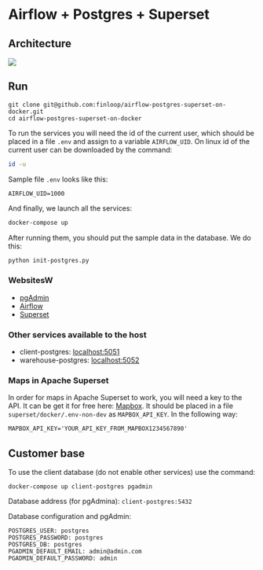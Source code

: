 # Airflow + Postgres + Superset

## Architecture

![](docs/Architecture.png)

## Run

    git clone git@github.com:finloop/airflow-postgres-superset-on-docker.git
    cd airflow-postgres-superset-on-docker

To run the services you will need the id of the current user, which should be placed
in a file `.env` and assign to a variable `AIRFLOW_UID`. On linux id of the current user
can be downloaded by the command:

```sh
id -u
```

Sample file `.env` looks like this:

```text
AIRFLOW_UID=1000
```

And finally, we launch all the services:

```sh
docker-compose up
```

After running them, you should put the sample data in the database. We do this:

```sh
python init-postgres.py
```

### WebsitesW

*   [pgAdmin](http://localhost:5050)
*   [Airflow](http://localhost:5053)
*   [Superset](http://localhost:5054)

### Other services available to the host

*   client-postgres: [localhost:5051](\[localhost:5051])
*   warehouse-postgres: [localhost:5052](\[localhost:5052])

### Maps in Apache Superset

In order for maps in Apache Superset to work, you will need a key to the API. It can be
get it for free here: [Mapbox](www.mapbox.com/). It should be placed
in a file `superset/docker/.env-non-dev` as `MAPBOX_API_KEY`. In the following
way:

```txt
MAPBOX_API_KEY='YOUR_API_KEY_FROM_MAPBOX1234567890'
```

## Customer base

To use the client database (do not enable other services) use the command:

    docker-compose up client-postgres pgadmin

Database address (for pgAdmina): `client-postgres:5432`

Database configuration and pgAdmin:

```text
POSTGRES_USER: postgres
POSTGRES_PASSWORD: postgres
POSTGRES_DB: postgres
PGADMIN_DEFAULT_EMAIL: admin@admin.com
PGADMIN_DEFAULT_PASSWORD: admin
```
